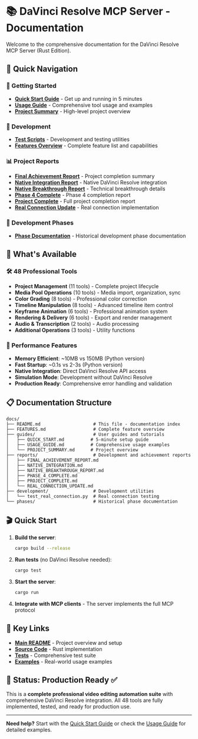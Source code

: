 # 📚 DaVinci Resolve MCP Server - Documentation

Welcome to the comprehensive documentation for the DaVinci Resolve MCP Server (Rust Edition).

## 📖 Quick Navigation

### 🚀 Getting Started
- **[Quick Start Guide](guides/QUICK_START.md)** - Get up and running in 5 minutes
- **[Usage Guide](guides/USAGE_GUIDE.md)** - Comprehensive tool usage and examples
- **[Project Summary](guides/PROJECT_SUMMARY.md)** - High-level project overview

### 🔧 Development
- **[Test Scripts](development/)** - Development and testing utilities
- **[Features Overview](FEATURES.md)** - Complete feature list and capabilities

### 📊 Project Reports
- **[Final Achievement Report](reports/FINAL_ACHIEVEMENT_REPORT.md)** - Project completion summary
- **[Native Integration Report](reports/NATIVE_INTEGRATION.md)** - Native DaVinci Resolve integration
- **[Native Breakthrough Report](reports/NATIVE_BREAKTHROUGH_REPORT.md)** - Technical breakthrough details
- **[Phase 4 Complete](reports/PHASE_4_COMPLETE.md)** - Phase 4 completion report
- **[Project Complete](reports/PROJECT_COMPLETE.md)** - Full project completion report
- **[Real Connection Update](reports/REAL_CONNECTION_UPDATE.md)** - Real connection implementation

### 📁 Development Phases
- **[Phase Documentation](phases/)** - Historical development phase documentation

## 🎯 What's Available

### 🛠️ 48 Professional Tools
- **Project Management** (11 tools) - Complete project lifecycle
- **Media Pool Operations** (10 tools) - Media import, organization, sync
- **Color Grading** (8 tools) - Professional color correction
- **Timeline Manipulation** (8 tools) - Advanced timeline item control
- **Keyframe Animation** (6 tools) - Professional animation system
- **Rendering & Delivery** (6 tools) - Export and render management
- **Audio & Transcription** (2 tools) - Audio processing
- **Additional Operations** (3 tools) - Utility functions

### 🚀 Performance Features
- **Memory Efficient**: ~10MB vs 150MB (Python version)
- **Fast Startup**: ~0.1s vs 2-3s (Python version)
- **Native Integration**: Direct DaVinci Resolve API access
- **Simulation Mode**: Development without DaVinci Resolve
- **Production Ready**: Comprehensive error handling and validation

## 📋 Documentation Structure

```
docs/
├── README.md                    # This file - documentation index
├── FEATURES.md                  # Complete feature overview
├── guides/                      # User guides and tutorials
│   ├── QUICK_START.md          # 5-minute setup guide
│   ├── USAGE_GUIDE.md          # Comprehensive usage examples
│   └── PROJECT_SUMMARY.md      # Project overview
├── reports/                     # Development and achievement reports
│   ├── FINAL_ACHIEVEMENT_REPORT.md
│   ├── NATIVE_INTEGRATION.md
│   ├── NATIVE_BREAKTHROUGH_REPORT.md
│   ├── PHASE_4_COMPLETE.md
│   ├── PROJECT_COMPLETE.md
│   └── REAL_CONNECTION_UPDATE.md
├── development/                 # Development utilities
│   └── test_real_connection.py  # Real connection testing
└── phases/                      # Historical phase documentation
```

## 🎬 Quick Start

1. **Build the server**:
   ```bash
   cargo build --release
   ```

2. **Run tests** (no DaVinci Resolve needed):
   ```bash
   cargo test
   ```

3. **Start the server**:
   ```bash
   cargo run
   ```

4. **Integrate with MCP clients** - The server implements the full MCP protocol

## 🔗 Key Links

- **[Main README](../README.md)** - Project overview and setup
- **[Source Code](../src/)** - Rust implementation
- **[Tests](../tests/)** - Comprehensive test suite
- **[Examples](guides/USAGE_GUIDE.md#example-usage)** - Real-world usage examples

## 🎯 Status: Production Ready ✅

This is a **complete professional video editing automation suite** with comprehensive DaVinci Resolve integration. All 48 tools are fully implemented, tested, and ready for production use.

---

**Need help?** Start with the [Quick Start Guide](guides/QUICK_START.md) or check the [Usage Guide](guides/USAGE_GUIDE.md) for detailed examples. 